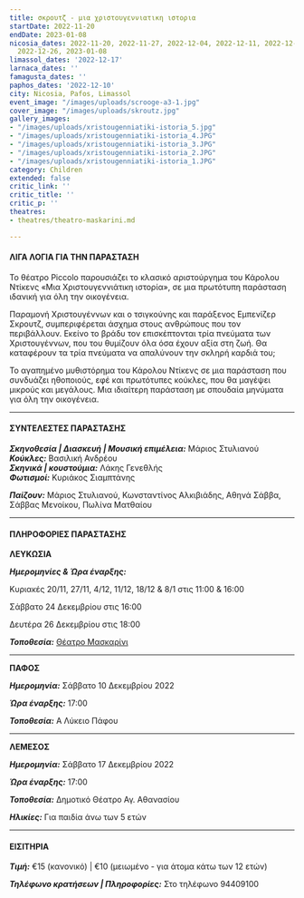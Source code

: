 ```yaml
---
title: σκρουτζ - μια χριστουγεννιατικη ιστορια
startDate: 2022-11-20
endDate: 2023-01-08
nicosia_dates: 2022-11-20, 2022-11-27, 2022-12-04, 2022-12-11, 2022-12-18, 2022-12-24,
  2022-12-26, 2023-01-08
limassol_dates: '2022-12-17'
larnaca_dates: ''
famagusta_dates: ''
paphos_dates: '2022-12-10'
city: Nicosia, Pafos, Limassol
event_image: "/images/uploads/scrooge-a3-1.jpg"
cover_image: "/images/uploads/skroutz.jpg"
gallery_images:
- "/images/uploads/xristougenniatiki-istoria_5.jpg"
- "/images/uploads/xristougenniatiki-istoria_4.JPG"
- "/images/uploads/xristougenniatiki-istoria_3.JPG"
- "/images/uploads/xristougenniatiki-istoria_2.JPG"
- "/images/uploads/xristougenniatiki-istoria_1.JPG"
category: Children
extended: false
critic_link: ''
critic_title: ''
critic_p: ''
theatres:
- theatres/theatro-maskarini.md

---
```

#### ΛΙΓΑ ΛΟΓΙΑ ΓΙΑ ΤΗΝ ΠΑΡΑΣΤΑΣΗ

Το θέατρο Piccolo παρουσιάζει το κλασικό αριστούργημα του Κάρολου Ντίκενς «Μια Χριστουγεννιάτικη ιστορία», σε μια πρωτότυπη παράσταση ιδανική για όλη την οικογένεια.

Παραμονή Χριστουγέννων και ο τσιγκούνης και παράξενος Εμπενίζερ Σκρουτζ, συμπεριφέρεται άσχημα στους ανθρώπους που τον περιβάλλουν. Εκείνο το βράδυ τον επισκέπτονται τρία πνεύματα των Χριστουγέννων, που του θυμίζουν όλα όσα έχουν αξία στη ζωή. Θα καταφέρουν τα τρία πνεύματα να απαλύνουν την σκληρή καρδιά του;

Το αγαπημένο μυθιστόρημα του Κάρολου Ντίκενς σε μια παράσταση που συνδυάζει ηθοποιούς, εφέ και πρωτότυπες κούκλες, που θα μαγέψει μικρούς και μεγάλους. Μια ιδιαίτερη παράσταση με σπουδαία μηνύματα για όλη την οικογένεια.

***

#### ΣΥΝΤΕΛΕΣΤΕΣ ΠΑΡΑΣΤΑΣΗΣ

**_Σκηνοθεσία | Διασκευή | Μουσική επιμέλεια:_** Μάριος Στυλιανού  
**_Κούκλες:_** Βασιλική Ανδρέου  
**_Σκηνικά | κουστούμια:_** Λάκης Γενεθλής  
**_Φωτισμοί:_** Κυριάκος Σιαμπτάνης

**_Παίζουν:_** Μάριος Στυλιανού, Κωνσταντίνος Αλκιβιάδης, Αθηνά Σάββα, Σάββας Μενοίκου, Πωλίνα Ματθαίου

***

#### ΠΛΗΡΟΦΟΡΙΕΣ ΠΑΡΑΣΤΑΣΗΣ

**ΛΕΥΚΩΣΙΑ**

**_Ημερομηνίες & Ώρα έναρξης:_**

Κυριακές 20/11, 27/11, 4/12, 11/12, 18/12 & 8/1 στις 11:00 & 16:00

Σάββατο 24 Δεκεμβρίου στις 16:00

Δευτέρα 26 Δεκεμβρίου στις 18:00

**_Τοποθεσία:_** [Θέατρο Μασκαρίνι](?#map)

***

**ΠΑΦΟΣ**

**_Ημερομηνία:_** Σάββατο 10 Δεκεμβρίου 2022

**_Ώρα έναρξης:_** 17:00

**_Τοποθεσία:_** Α Λύκειο Πάφου

***

**ΛΕΜΕΣΟΣ**

**_Ημερομηνία:_** Σάββατο 17 Δεκεμβρίου 2022

**_Ώρα έναρξης:_** 17:00

**_Τοποθεσία:_** Δημοτικό Θέατρο Αγ. Αθανασίου

**_Ηλικίες:_** Για παιδία άνω των 5 ετών

***

#### ΕΙΣΙΤΗΡΙΑ

**_Τιμή:_** €15 (κανονικό) | €10 (μειωμένο - για άτομα κάτω των 12 ετών)

**_Τηλέφωνο κρατήσεων | Πληροφορίες:_** Στο τηλέφωνο 94409100
